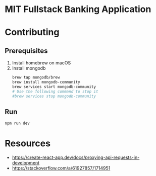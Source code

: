# MIT Fullstack Banking Application

# Contributing

## Prerequisites

1. Install homebrew on macOS
2. Install mongodb
    ```bash
    brew tap mongodb/brew
    brew install mongodb-community
    brew services start mongodb-community
    # Use the following command to stop it
    #brew services stop mongodb-community
    ```

## Run

```bash
npm run dev
```

# Resources

- https://create-react-app.dev/docs/proxying-api-requests-in-development
- https://stackoverflow.com/a/61927857/1714951